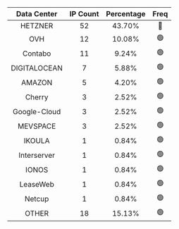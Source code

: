 | Data Center | IP Count | Percentage | Freq |
|:------------:|:--------:|:-----------:|:-----:|
| HETZNER | 52 | 43.70% | 🔴 |
| OVH | 12 | 10.08% | 🟢 |
| Contabo | 11 | 9.24% | 🟢 |
| DIGITALOCEAN | 7 | 5.88% | 🟢 |
| AMAZON | 5 | 4.20% | 🟢 |
| Cherry | 3 | 2.52% | 🟢 |
| Google-Cloud | 3 | 2.52% | 🟢 |
| MEVSPACE | 3 | 2.52% | 🟢 |
| IKOULA | 1 | 0.84% | 🟢 |
| Interserver | 1 | 0.84% | 🟢 |
| IONOS | 1 | 0.84% | 🟢 |
| LeaseWeb | 1 | 0.84% | 🟢 |
| Netcup | 1 | 0.84% | 🟢 |
| OTHER | 18 | 15.13% | 🟢 |